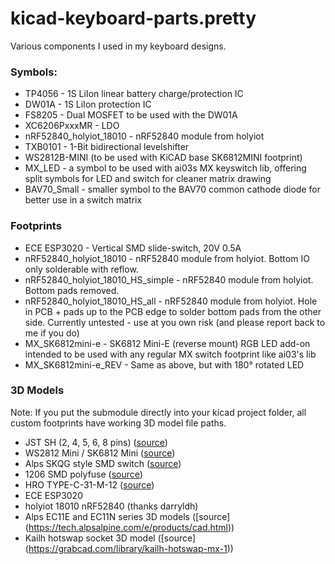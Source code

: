 # kicad-keyboard-parts.pretty

Various components I used in my keyboard designs.

### Symbols:
 * TP4056 - 1S LiIon linear battery charge/protection IC
 * DW01A - 1S LiIon protection IC
 * FS8205 - Dual MOSFET to be used with the DW01A
 * XC6206PxxxMR - LDO
 * nRF52840_holyiot_18010 - nRF52840 module from holyiot
 * TXB0101 - 1-Bit bidirectional levelshifter
 * WS2812B-MINI (to be used with KiCAD base SK6812MINI footprint)
 * MX_LED - a symbol to be used with ai03s MX keyswitch lib, offering split symbols for LED and switch for cleaner matrix drawing
 * BAV70_Small - smaller symbol to the BAV70 common cathode diode for better use in a switch matrix

### Footprints
 * ECE ESP3020 - Vertical SMD slide-switch, 20V 0.5A
 * nRF52840_holyiot_18010 - nRF52840 module from holyiot. Bottom IO only solderable with reflow.
 * nRF52840_holyiot_18010_HS_simple - nRF52840 module from holyiot. Bottom pads removed.
 * nRF52840_holyiot_18010_HS_all - nRF52840 module from holyiot. Hole in PCB + pads up to the PCB edge to solder bottom pads from the other side. Currently untested - use at you own risk (and please report back to me if you do)
 * MX_SK6812mini-e - SK6812 Mini-E (reverse mount) RGB LED add-on intended to be used with any regular MX switch footprint like ai03's lib
 * MX_SK6812mini-e_REV - Same as above, but with 180° rotated LED

 ### 3D Models
 Note: If you put the submodule directly into your kicad project folder, all custom footprints have working 3D model file paths.
 * JST SH (2, 4, 5, 6, 8 pins) ([source](https://grabcad.com/library/jst-sh-smd-connectors-1/details?folder_id=3903823))
 * WS2812 Mini / SK6812 Mini ([source](https://grabcad.com/library/smd-ws2812b-led-1))
 * Alps SKQG style SMD switch ([source](https://grabcad.com/library/5mm-button-switch-1))
 * 1206 SMD polyfuse ([source](https://grabcad.com/library/0zcj0075af2e-1))
 * HRO TYPE-C-31-M-12 ([source](https://grabcad.com/library/type-c-31-m-12-1))
 * ECE ESP3020
 * holyiot 18010 nRF52840 (thanks darryldh)
 * Alps EC11E and EC11N series 3D models ([source] (https://tech.alpsalpine.com/e/products/cad.html))
 * Kailh hotswap socket 3D model ([source] (https://grabcad.com/library/kailh-hotswap-mx-1))